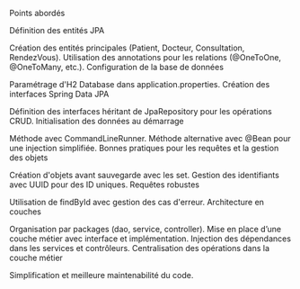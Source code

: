 Points abordés

Définition des entités JPA

Création des entités principales (Patient, Docteur, Consultation, RendezVous).
Utilisation des annotations pour les relations (@OneToOne, @OneToMany, etc.).
Configuration de la base de données

Paramétrage d'H2 Database dans application.properties.
Création des interfaces Spring Data JPA

Définition des interfaces héritant de JpaRepository pour les opérations CRUD.
Initialisation des données au démarrage

Méthode avec CommandLineRunner.
Méthode alternative avec @Bean pour une injection simplifiée.
Bonnes pratiques pour les requêtes et la gestion des objets

Création d'objets avant sauvegarde avec les set.
Gestion des identifiants avec UUID pour des ID uniques.
Requêtes robustes

Utilisation de findById avec gestion des cas d'erreur.
Architecture en couches

Organisation par packages (dao, service, controller).
Mise en place d’une couche métier avec interface et implémentation.
Injection des dépendances dans les services et contrôleurs.
Centralisation des opérations dans la couche métier

Simplification et meilleure maintenabilité du code.